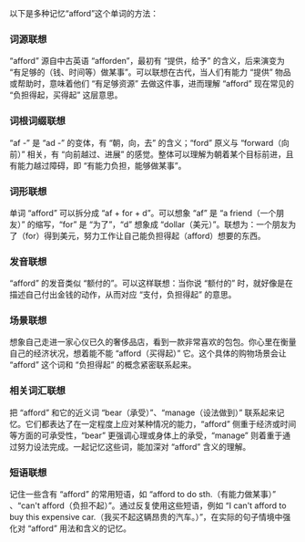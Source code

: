 以下是多种记忆“afford”这个单词的方法：

### 词源联想
“afford” 源自中古英语 “afforden”，最初有 “提供，给予” 的含义，后来演变为 “有足够的（钱、时间等）做某事”。可以联想在古代，当人们有能力 “提供” 物品或帮助时，意味着他们 “有足够资源” 去做这件事，进而理解 “afford” 现在常见的 “负担得起，买得起” 这层意思。

### 词根词缀联想
“af -” 是 “ad -” 的变体，有 “朝，向，去” 的含义；“ford” 原义与 “forward（向前）” 相关，有 “向前越过、进展” 的感觉。整体可以理解为朝着某个目标前进，且有能力越过障碍，即 “有能力负担，能够做某事”。

### 词形联想
单词 “afford” 可以拆分成 “af + for + d”。可以想象 “af” 是 “a friend（一个朋友）” 的缩写，“for” 是 “为了”，“d” 想象成 “dollar（美元）”。联想为：一个朋友为了（for）得到美元，努力工作让自己能负担得起（afford）想要的东西。

### 发音联想
“afford” 的发音类似 “额付的”。可以这样联想：当你说 “额付的” 时，就好像是在描述自己付出金钱的动作，从而对应 “支付，负担得起” 的意思。

### 场景联想
想象自己走进一家心仪已久的奢侈品店，看到一款非常喜欢的包包。你心里在衡量自己的经济状况，想着能不能 “afford（买得起）” 它。这个具体的购物场景会让 “afford” 这个词和 “负担得起” 的概念紧密联系起来。

### 相关词汇联想
把 “afford” 和它的近义词 “bear（承受）”、“manage（设法做到）” 联系起来记忆。它们都表达了在一定程度上应对某种情况的能力，“afford” 侧重于经济或时间等方面的可承受性，“bear” 更强调心理或身体上的承受，“manage” 则着重于通过努力设法完成。一起记忆这些词，能加深对 “afford” 含义的理解。

### 短语联想
记住一些含有 “afford” 的常用短语，如 “afford to do sth.（有能力做某事）” 、“can't afford（负担不起）”。通过反复使用这些短语，例如 “I can't afford to buy this expensive car.（我买不起这辆昂贵的汽车。）”，在实际的句子情境中强化对 “afford” 用法和含义的记忆。 